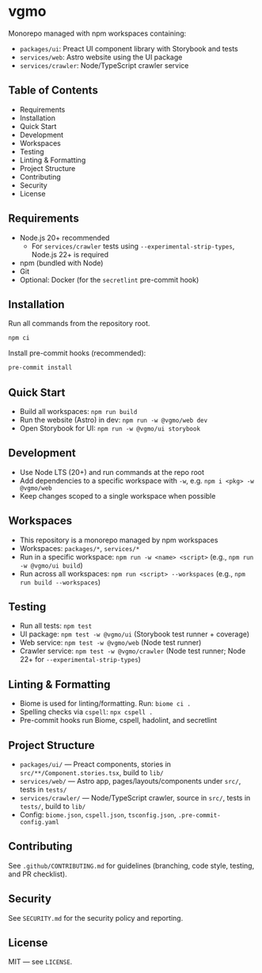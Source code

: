 # vgmo

Monorepo managed with npm workspaces containing:
- `packages/ui`: Preact UI component library with Storybook and tests
- `services/web`: Astro website using the UI package
- `services/crawler`: Node/TypeScript crawler service

## Table of Contents
- Requirements
- Installation
- Quick Start
- Development
- Workspaces
- Testing
- Linting & Formatting
- Project Structure
- Contributing
- Security
- License

## Requirements
- Node.js 20+ recommended
  - For `services/crawler` tests using `--experimental-strip-types`, Node.js 22+ is required
- npm (bundled with Node)
- Git
- Optional: Docker (for the `secretlint` pre-commit hook)

## Installation
Run all commands from the repository root.

```sh
npm ci
```

Install pre-commit hooks (recommended):

```sh
pre-commit install
```

## Quick Start
- Build all workspaces: `npm run build`
- Run the website (Astro) in dev: `npm run -w @vgmo/web dev`
- Open Storybook for UI: `npm run -w @vgmo/ui storybook`

## Development
- Use Node LTS (20+) and run commands at the repo root
- Add dependencies to a specific workspace with `-w`, e.g. `npm i <pkg> -w @vgmo/web`
- Keep changes scoped to a single workspace when possible

## Workspaces
- This repository is a monorepo managed by npm workspaces
- Workspaces: `packages/*`, `services/*`
- Run in a specific workspace: `npm run -w <name> <script>` (e.g., `npm run -w @vgmo/ui build`)
- Run across all workspaces: `npm run <script> --workspaces` (e.g., `npm run build --workspaces`)

## Testing
- Run all tests: `npm test`
- UI package: `npm test -w @vgmo/ui` (Storybook test runner + coverage)
- Web service: `npm test -w @vgmo/web` (Node test runner)
- Crawler service: `npm test -w @vgmo/crawler` (Node test runner; Node 22+ for `--experimental-strip-types`)

## Linting & Formatting
- Biome is used for linting/formatting. Run: `biome ci .`
- Spelling checks via `cspell`: `npx cspell .`
- Pre-commit hooks run Biome, cspell, hadolint, and secretlint

## Project Structure
- `packages/ui/` — Preact components, stories in `src/**/Component.stories.tsx`, build to `lib/`
- `services/web/` — Astro app, pages/layouts/components under `src/`, tests in `tests/`
- `services/crawler/` — Node/TypeScript crawler, source in `src/`, tests in `tests/`, build to `lib/`
- Config: `biome.json`, `cspell.json`, `tsconfig.json`, `.pre-commit-config.yaml`

## Contributing
See `.github/CONTRIBUTING.md` for guidelines (branching, code style, testing, and PR checklist).

## Security
See `SECURITY.md` for the security policy and reporting.

## License
MIT — see `LICENSE`.
